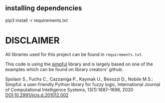 ## installing dependencies
pip3 install -r requirements.txt

# DISCLAIMER

All libraries used for this project can be found in `requirements.txt`.

This code is using the [simpful](https://github.com/aresio/simpful) library and is largely based on one of the examples which can be found on library creators' github.


Spolaor S., Fuchs C., Cazzaniga P., Kaymak U., Besozzi D., Nobile M.S.: Simpful: a user-friendly Python library for fuzzy logic, International Journal of Computational Intelligence Systems, 13(1):1687–1698, 2020
[DOI:10.2991/ijcis.d.201012.002](https://doi.org/10.2991/ijcis.d.201012.002)

